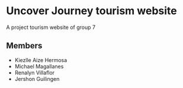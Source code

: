 # Uncover Journey tourism website

A project tourism website of group 7

## Members
- Kiezlle Aize Hermosa
- Michael Magallanes
- Renalyn Villaflor
- Jershon Guilingen